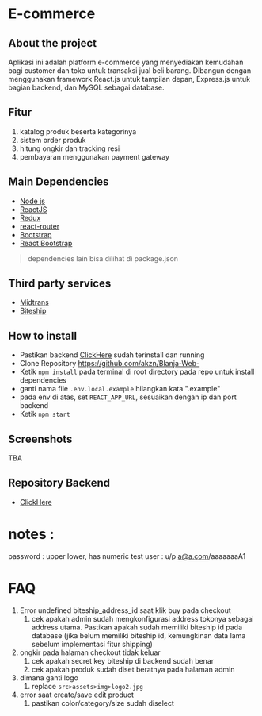 # E-commerce 

## About the project
 Aplikasi ini adalah platform e-commerce yang menyediakan kemudahan bagi customer dan toko untuk transaksi jual beli barang. Dibangun dengan menggunakan framework React.js untuk tampilan depan, Express.js untuk bagian backend, dan MySQL sebagai database.

## Fitur
1. katalog produk beserta kategorinya
2. sistem order produk
3. hitung ongkir dan tracking resi
4. pembayaran menggunakan payment gateway

## Main Dependencies
* [Node js](https://nodejs.org/en/)
* [ReactJS](https://reactjs.org/)
* [Redux](https://redux.js.org/)
* [react-router](https://reactrouter.com/)
* [Bootstrap](https://getbootstrap.com/)
* [React Bootstrap](https://react-bootstrap.github.io/)

> dependencies lain bisa dilihat di package.json

## Third party services
* [Midtrans](midtrans.com)
* [Biteship](biteship.com)

## How to install
* Pastikan backend [ClickHere](https://github.com/akzn/BlanjaAPI) sudah terinstall dan running
* Clone Repository https://github.com/akzn/Blanja-Web-
* Ketik `npm install` pada terminal di root directory pada repo untuk install dependencies
* ganti nama file `.env.local.example` hilangkan kata ".example"
* pada env di atas, set `REACT_APP_URL`, sesuaikan dengan ip dan port backend
* Ketik `npm start`

## Screenshots
TBA

## Repository Backend
* [ClickHere](https://github.com/akzn/BlanjaAPI)

# notes : 
password : upper lower, has numeric
test user : u/p a@a.com/aaaaaaaA1

# FAQ
1. Error undefined biteship_address_id saat klik buy pada checkout
   1. cek apakah admin sudah mengkonfigurasi address tokonya sebagai address utama. Pastikan apakah sudah memiliki biteship id pada database (jika belum memiliki biteship id, kemungkinan data lama sebelum implementasi fitur shipping)
2. ongkir pada halaman checkout tidak keluar
   1. cek apakah secret key biteship di backend sudah benar
   2. cek apakah produk sudah diset beratnya pada halaman admin
3. dimana ganti logo
   1. replace `src>assets>img>logo2.jpg`
4. error saat create/save edit product
   1. pastikan color/category/size sudah diselect
